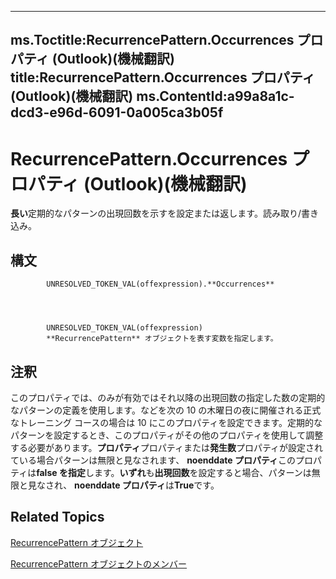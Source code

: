 

---
ms.Toctitle:RecurrencePattern.Occurrences プロパティ (Outlook)(機械翻訳)
title:RecurrencePattern.Occurrences プロパティ (Outlook)(機械翻訳)
ms.ContentId:a99a8a1c-dcd3-e96d-6091-0a005ca3b05f
---
# RecurrencePattern.Occurrences プロパティ (Outlook)(機械翻訳)




**長い**定期的なパターンの出現回数を示すを設定または返します。読み取り/書き込み。

## 構文

            UNRESOLVED_TOKEN_VAL(offexpression).**Occurrences**




            UNRESOLVED_TOKEN_VAL(offexpression)
            **RecurrencePattern** オブジェクトを表す変数を指定します。



## 注釈
このプロパティでは、のみが有効ではそれ以降の出現回数の指定した数の定期的なパターンの定義を使用します。などを次の 10 の木曜日の夜に開催される正式なトレーニング コースの場合は 10 にこのプロパティを設定できます。定期的なパターンを設定するとき、このプロパティがその他のプロパティを使用して調整する必要があります。**プロパティ**プロパティまたは**発生数**プロパティが設定されている場合パターンは無限と見なされます、 **noenddate プロパティ**このプロパティは**false を指定**します。**いずれ**も**出現回数**を設定すると場合、パターンは無限と見なされ、 **noenddate プロパティ**は**True**です。



## Related Topics

[RecurrencePattern オブジェクト](36c098f7-59fb-879a-5173-ed0260d13fa4.md)

[RecurrencePattern オブジェクトのメンバー](d282fdb2-2b6d-983d-fe5f-698113d35f89.md)




